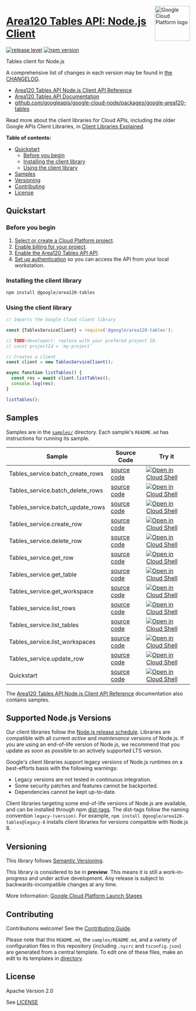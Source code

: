 [//]: # "This README.md file is auto-generated, all changes to this file will be lost."
[//]: # "To regenerate it, use `python -m synthtool`."
<img src="https://avatars2.githubusercontent.com/u/2810941?v=3&s=96" alt="Google Cloud Platform logo" title="Google Cloud Platform" align="right" height="96" width="96"/>

# [Area120 Tables API: Node.js Client](https://github.com/googleapis/google-cloud-node/tree/main/packages/google-area120-tables)

[![release level](https://img.shields.io/badge/release%20level-preview-yellow.svg?style=flat)](https://cloud.google.com/terms/launch-stages)
[![npm version](https://img.shields.io/npm/v/@google/area120-tables.svg)](https://www.npmjs.org/package/@google/area120-tables)




Tables client for Node.js


A comprehensive list of changes in each version may be found in
[the CHANGELOG](https://github.com/googleapis/google-cloud-node/tree/main/packages/google-area120-tables/CHANGELOG.md).

* [Area120 Tables API Node.js Client API Reference][client-docs]
* [Area120 Tables API Documentation][product-docs]
* [github.com/googleapis/google-cloud-node/packages/google-area120-tables](https://github.com/googleapis/google-cloud-node/tree/main/packages/google-area120-tables)

Read more about the client libraries for Cloud APIs, including the older
Google APIs Client Libraries, in [Client Libraries Explained][explained].

[explained]: https://cloud.google.com/apis/docs/client-libraries-explained

**Table of contents:**


* [Quickstart](#quickstart)
  * [Before you begin](#before-you-begin)
  * [Installing the client library](#installing-the-client-library)
  * [Using the client library](#using-the-client-library)
* [Samples](#samples)
* [Versioning](#versioning)
* [Contributing](#contributing)
* [License](#license)

## Quickstart

### Before you begin

1.  [Select or create a Cloud Platform project][projects].
1.  [Enable billing for your project][billing].
1.  [Enable the Area120 Tables API API][enable_api].
1.  [Set up authentication][auth] so you can access the
    API from your local workstation.

### Installing the client library

```bash
npm install @google/area120-tables
```


### Using the client library

```javascript
// Imports the Google Cloud client library

const {TablesServiceClient} = require('@google/area120-tables');

// TODO(developer): replace with your prefered project ID.
// const projectId = 'my-project'

// Creates a client
const client = new TablesServiceClient();

async function listTables() {
  const res = await client.listTables();
  console.log(res);
}

listTables();

```



## Samples

Samples are in the [`samples/`](https://github.com/googleapis/google-cloud-node/tree/main/packages/google-area120-tables/samples) directory. Each sample's `README.md` has instructions for running its sample.

| Sample                      | Source Code                       | Try it |
| --------------------------- | --------------------------------- | ------ |
| Tables_service.batch_create_rows | [source code](https://github.com/googleapis/google-cloud-node/blob/main/packages/google-area120-tables/samples/generated/v1alpha1/tables_service.batch_create_rows.js) | [![Open in Cloud Shell][shell_img]](https://console.cloud.google.com/cloudshell/open?git_repo=https://github.com/googleapis/google-cloud-node&page=editor&open_in_editor=packages/google-area120-tables/samples/generated/v1alpha1/tables_service.batch_create_rows.js,packages/google-area120-tables/samples/README.md) |
| Tables_service.batch_delete_rows | [source code](https://github.com/googleapis/google-cloud-node/blob/main/packages/google-area120-tables/samples/generated/v1alpha1/tables_service.batch_delete_rows.js) | [![Open in Cloud Shell][shell_img]](https://console.cloud.google.com/cloudshell/open?git_repo=https://github.com/googleapis/google-cloud-node&page=editor&open_in_editor=packages/google-area120-tables/samples/generated/v1alpha1/tables_service.batch_delete_rows.js,packages/google-area120-tables/samples/README.md) |
| Tables_service.batch_update_rows | [source code](https://github.com/googleapis/google-cloud-node/blob/main/packages/google-area120-tables/samples/generated/v1alpha1/tables_service.batch_update_rows.js) | [![Open in Cloud Shell][shell_img]](https://console.cloud.google.com/cloudshell/open?git_repo=https://github.com/googleapis/google-cloud-node&page=editor&open_in_editor=packages/google-area120-tables/samples/generated/v1alpha1/tables_service.batch_update_rows.js,packages/google-area120-tables/samples/README.md) |
| Tables_service.create_row | [source code](https://github.com/googleapis/google-cloud-node/blob/main/packages/google-area120-tables/samples/generated/v1alpha1/tables_service.create_row.js) | [![Open in Cloud Shell][shell_img]](https://console.cloud.google.com/cloudshell/open?git_repo=https://github.com/googleapis/google-cloud-node&page=editor&open_in_editor=packages/google-area120-tables/samples/generated/v1alpha1/tables_service.create_row.js,packages/google-area120-tables/samples/README.md) |
| Tables_service.delete_row | [source code](https://github.com/googleapis/google-cloud-node/blob/main/packages/google-area120-tables/samples/generated/v1alpha1/tables_service.delete_row.js) | [![Open in Cloud Shell][shell_img]](https://console.cloud.google.com/cloudshell/open?git_repo=https://github.com/googleapis/google-cloud-node&page=editor&open_in_editor=packages/google-area120-tables/samples/generated/v1alpha1/tables_service.delete_row.js,packages/google-area120-tables/samples/README.md) |
| Tables_service.get_row | [source code](https://github.com/googleapis/google-cloud-node/blob/main/packages/google-area120-tables/samples/generated/v1alpha1/tables_service.get_row.js) | [![Open in Cloud Shell][shell_img]](https://console.cloud.google.com/cloudshell/open?git_repo=https://github.com/googleapis/google-cloud-node&page=editor&open_in_editor=packages/google-area120-tables/samples/generated/v1alpha1/tables_service.get_row.js,packages/google-area120-tables/samples/README.md) |
| Tables_service.get_table | [source code](https://github.com/googleapis/google-cloud-node/blob/main/packages/google-area120-tables/samples/generated/v1alpha1/tables_service.get_table.js) | [![Open in Cloud Shell][shell_img]](https://console.cloud.google.com/cloudshell/open?git_repo=https://github.com/googleapis/google-cloud-node&page=editor&open_in_editor=packages/google-area120-tables/samples/generated/v1alpha1/tables_service.get_table.js,packages/google-area120-tables/samples/README.md) |
| Tables_service.get_workspace | [source code](https://github.com/googleapis/google-cloud-node/blob/main/packages/google-area120-tables/samples/generated/v1alpha1/tables_service.get_workspace.js) | [![Open in Cloud Shell][shell_img]](https://console.cloud.google.com/cloudshell/open?git_repo=https://github.com/googleapis/google-cloud-node&page=editor&open_in_editor=packages/google-area120-tables/samples/generated/v1alpha1/tables_service.get_workspace.js,packages/google-area120-tables/samples/README.md) |
| Tables_service.list_rows | [source code](https://github.com/googleapis/google-cloud-node/blob/main/packages/google-area120-tables/samples/generated/v1alpha1/tables_service.list_rows.js) | [![Open in Cloud Shell][shell_img]](https://console.cloud.google.com/cloudshell/open?git_repo=https://github.com/googleapis/google-cloud-node&page=editor&open_in_editor=packages/google-area120-tables/samples/generated/v1alpha1/tables_service.list_rows.js,packages/google-area120-tables/samples/README.md) |
| Tables_service.list_tables | [source code](https://github.com/googleapis/google-cloud-node/blob/main/packages/google-area120-tables/samples/generated/v1alpha1/tables_service.list_tables.js) | [![Open in Cloud Shell][shell_img]](https://console.cloud.google.com/cloudshell/open?git_repo=https://github.com/googleapis/google-cloud-node&page=editor&open_in_editor=packages/google-area120-tables/samples/generated/v1alpha1/tables_service.list_tables.js,packages/google-area120-tables/samples/README.md) |
| Tables_service.list_workspaces | [source code](https://github.com/googleapis/google-cloud-node/blob/main/packages/google-area120-tables/samples/generated/v1alpha1/tables_service.list_workspaces.js) | [![Open in Cloud Shell][shell_img]](https://console.cloud.google.com/cloudshell/open?git_repo=https://github.com/googleapis/google-cloud-node&page=editor&open_in_editor=packages/google-area120-tables/samples/generated/v1alpha1/tables_service.list_workspaces.js,packages/google-area120-tables/samples/README.md) |
| Tables_service.update_row | [source code](https://github.com/googleapis/google-cloud-node/blob/main/packages/google-area120-tables/samples/generated/v1alpha1/tables_service.update_row.js) | [![Open in Cloud Shell][shell_img]](https://console.cloud.google.com/cloudshell/open?git_repo=https://github.com/googleapis/google-cloud-node&page=editor&open_in_editor=packages/google-area120-tables/samples/generated/v1alpha1/tables_service.update_row.js,packages/google-area120-tables/samples/README.md) |
| Quickstart | [source code](https://github.com/googleapis/google-cloud-node/blob/main/packages/google-area120-tables/samples/quickstart.js) | [![Open in Cloud Shell][shell_img]](https://console.cloud.google.com/cloudshell/open?git_repo=https://github.com/googleapis/google-cloud-node&page=editor&open_in_editor=packages/google-area120-tables/samples/quickstart.js,packages/google-area120-tables/samples/README.md) |



The [Area120 Tables API Node.js Client API Reference][client-docs] documentation
also contains samples.

## Supported Node.js Versions

Our client libraries follow the [Node.js release schedule](https://github.com/nodejs/release#release-schedule).
Libraries are compatible with all current _active_ and _maintenance_ versions of
Node.js.
If you are using an end-of-life version of Node.js, we recommend that you update
as soon as possible to an actively supported LTS version.

Google's client libraries support legacy versions of Node.js runtimes on a
best-efforts basis with the following warnings:

* Legacy versions are not tested in continuous integration.
* Some security patches and features cannot be backported.
* Dependencies cannot be kept up-to-date.

Client libraries targeting some end-of-life versions of Node.js are available, and
can be installed through npm [dist-tags](https://docs.npmjs.com/cli/dist-tag).
The dist-tags follow the naming convention `legacy-(version)`.
For example, `npm install @google/area120-tables@legacy-8` installs client libraries
for versions compatible with Node.js 8.

## Versioning

This library follows [Semantic Versioning](http://semver.org/).







This library is considered to be in **preview**. This means it is still a
work-in-progress and under active development. Any release is subject to
backwards-incompatible changes at any time.


More Information: [Google Cloud Platform Launch Stages][launch_stages]

[launch_stages]: https://cloud.google.com/terms/launch-stages

## Contributing

Contributions welcome! See the [Contributing Guide](https://github.com/googleapis/google-cloud-node/blob/main/CONTRIBUTING.md).

Please note that this `README.md`, the `samples/README.md`,
and a variety of configuration files in this repository (including `.nycrc` and `tsconfig.json`)
are generated from a central template. To edit one of these files, make an edit
to its templates in
[directory](https://github.com/googleapis/synthtool).

## License

Apache Version 2.0

See [LICENSE](https://github.com/googleapis/google-cloud-node/blob/main/LICENSE)

[client-docs]: https://cloud.google.com/nodejs/docs/reference/area120-tables/latest
[product-docs]: https://area120.google.com/
[shell_img]: https://gstatic.com/cloudssh/images/open-btn.png
[projects]: https://console.cloud.google.com/project
[billing]: https://support.google.com/cloud/answer/6293499#enable-billing
[enable_api]: https://console.cloud.google.com/flows/enableapi?apiid=area120tables.googleapis.com
[auth]: https://cloud.google.com/docs/authentication/external/set-up-adc-local


[//]: # "partials.introduction"